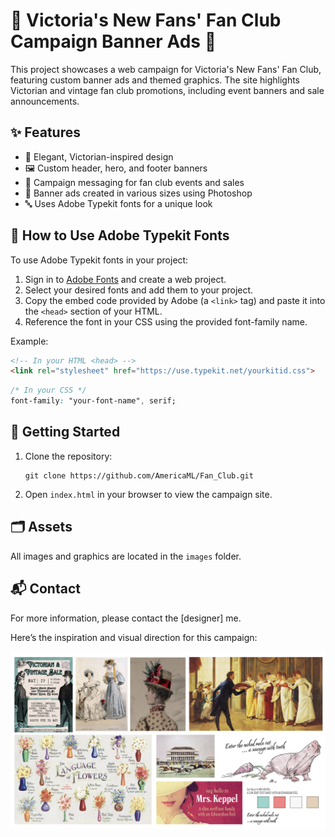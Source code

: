 # 🎀 Victoria's New Fans' Fan Club Campaign Banner Ads 🎀 

This project showcases a web campaign for Victoria's New Fans' Fan Club, featuring custom banner ads and themed graphics. The site highlights Victorian and vintage fan club promotions, including event banners and sale announcements.

## ✨ Features

- 🏰 Elegant, Victorian-inspired design  
- 🖼️ Custom header, hero, and footer banners  
- 📢 Campaign messaging for fan club events and sales  
- 🎨 Banner ads created in various sizes using Photoshop  
- 🔤 Uses Adobe Typekit fonts for a unique look  

## 📝 How to Use Adobe Typekit Fonts

To use Adobe Typekit fonts in your project:
1. Sign in to [Adobe Fonts](https://fonts.adobe.com/) and create a web project.
2. Select your desired fonts and add them to your project.
3. Copy the embed code provided by Adobe (a `<link>` tag) and paste it into the `<head>` section of your HTML.
4. Reference the font in your CSS using the provided font-family name.

Example:
```html
<!-- In your HTML <head> -->
<link rel="stylesheet" href="https://use.typekit.net/yourkitid.css">
```
```css
/* In your CSS */
font-family: "your-font-name", serif;
```

## 🚀 Getting Started

1. Clone the repository:
   ```
   git clone https://github.com/AmericaML/Fan_Club.git
   ```
2. Open `index.html` in your browser to view the campaign site.

## 🗂️ Assets

All images and graphics are located in the `images` folder.

## 📬 Contact

For more information, please contact the [designer] me.


Here’s the inspiration and visual direction for this campaign:

![Moodboard](images/victorian_moodboard.png)
